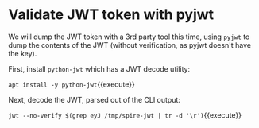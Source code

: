 # Validate JWT token with pyjwt

We will dump the JWT token with a 3rd party tool this time, using `pyjwt` to
dump the contents of the JWT (without verification, as pyjwt doesn't have the
key).

First, install `python-jwt` which has a JWT decode utility:

`apt install -y python-jwt`{{execute}}

Next, decode the JWT, parsed out of the CLI output:

`jwt --no-verify $(grep eyJ /tmp/spire-jwt | tr -d '\r')`{{execute}}
